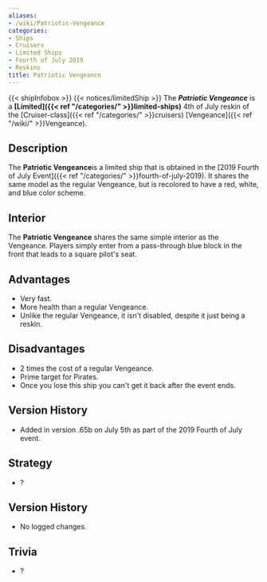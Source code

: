 ```yaml
---
aliases:
- /wiki/Patriotic-Vengeance
categories:
- Ships
- Cruisers
- Limited Ships
- Fourth of July 2019
- Reskins
title: Patriotic Vengeance
---
```


{{< shipInfobox >}} {{< notices/limitedShip >}} The **_Patriotic Vengeance_** is a **[Limited]({{< ref "/categories/" >}}limited-ships)** 4th of July reskin of the [Cruiser-class]({{< ref "/categories/" >}}cruisers) [Vengeance]({{< ref "/wiki/" >}}Vengeance). 

## Description

The **Patriotic Vengeance**is a limited ship that is obtained in the [2019 Fourth of July Event]({{< ref "/categories/" >}}fourth-of-july-2019). It shares the same model as the regular Vengeance, but is recolored to have a red, white, and blue color scheme.

## Interior

The **Patriotic Vengeance** shares the same simple interior as the Vengeance. Players simply enter from a pass-through blue block in the front that leads to a square pilot's seat.

## Advantages

- Very fast.
- More health than a regular Vengeance.
- Unlike the regular Vengeance, it isn't disabled, despite it just being a reskin.

## Disadvantages

- 2 times the cost of a regular Vengeance.
- Prime target for Pirates.
- Once you lose this ship you can't get it back after the event ends.

## Version History 

- Added in version .65b on July 5th as part of the 2019 Fourth of July event.

## Strategy

- ?

## Version History 

- No logged changes.

## Trivia

- ?